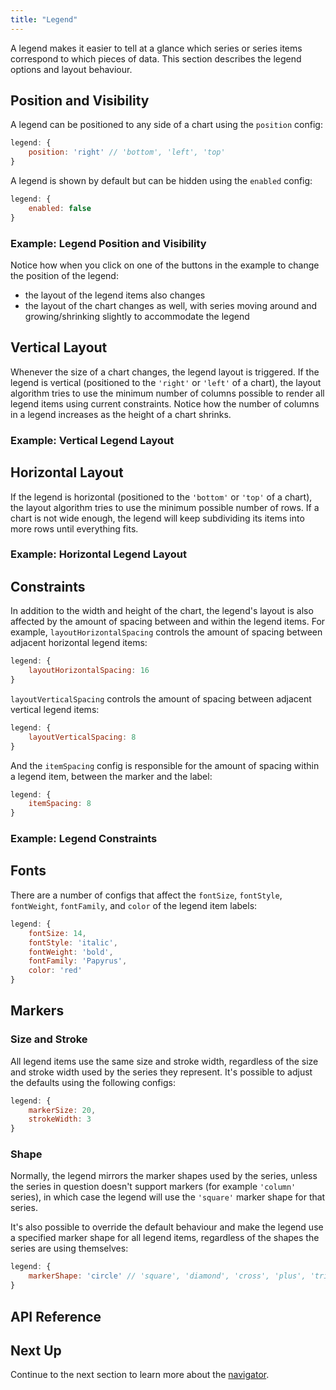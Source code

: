 ```yaml
---
title: "Legend"
---
```


A legend makes it easier to tell at a glance which series or series items correspond to which pieces of data. This section describes the legend options and layout behaviour.

## Position and Visibility

A legend can be positioned to any side of a chart using the `position` config:

```js
legend: {
    position: 'right' // 'bottom', 'left', 'top'
}
```

A legend is shown by default but can be hidden using the `enabled` config:

```js
legend: {
    enabled: false
}
```

### Example: Legend Position and Visibility

Notice how when you click on one of the buttons in the example to change the position of the legend:

- the layout of the legend items also changes
- the layout of the chart changes as well, with series moving around and growing/shrinking slightly to accommodate the legend

<chart-example title='Legend Position and Visibility' name='legend-position' type='generated'></chart-example>

## Vertical Layout

Whenever the size of a chart changes, the legend layout is triggered. If the legend is vertical (positioned to the `'right'` or `'left'` of a chart), the layout algorithm tries to use the minimum number of columns possible to render all legend items using current constraints. Notice how the number of columns in a legend increases as the height of a chart shrinks.

### Example: Vertical Legend Layout

<chart-example title='Vertical Legend Layout' name='legend-layout-vertical' type='generated'></chart-example>

## Horizontal Layout

If the legend is horizontal (positioned to the `'bottom'` or `'top'` of a chart), the layout algorithm tries to use the minimum possible number of rows. If a chart is not wide enough, the legend will keep subdividing its items into more rows until everything fits.

### Example: Horizontal Legend Layout

<chart-example title='Horizontal Legend Layout' name='legend-layout-horizontal' type='generated'></chart-example>

## Constraints

In addition to the width and height of the chart, the legend's layout is also affected by the amount of spacing between and within the legend items. For example, `layoutHorizontalSpacing` controls the amount of spacing between adjacent horizontal legend items:

```js
legend: {
    layoutHorizontalSpacing: 16
}
```

`layoutVerticalSpacing` controls the amount of spacing between adjacent vertical legend items:

```js
legend: {
    layoutVerticalSpacing: 8
}
```

And the `itemSpacing` config is responsible for the amount of spacing within a legend item, between the marker and the label:

```js
legend: {
    itemSpacing: 8
}
```

### Example: Legend Constraints

<chart-example title='Legend Constraints' name='legend-constraints' type='generated'></chart-example>

## Fonts

There are a number of configs that affect the `fontSize`, `fontStyle`, `fontWeight`, `fontFamily`, and `color` of the legend item labels:

```js
legend: {
    fontSize: 14,
    fontStyle: 'italic',
    fontWeight: 'bold',
    fontFamily: 'Papyrus',
    color: 'red'
}
```

## Markers

### Size and Stroke

All legend items use the same size and stroke width, regardless of the size and stroke width used by the series they represent. It's possible to adjust the defaults using the following configs:

```js
legend: {
    markerSize: 20,
    strokeWidth: 3
}
```

### Shape

Normally, the legend mirrors the marker shapes used by the series, unless the series in question doesn't support markers (for example `'column'` series), in which case the legend will use the `'square'` marker shape for that series.

It's also possible to override the default behaviour and make the legend use a specified marker shape for all legend items, regardless of the shapes the series are using themselves:

```js
legend: {
    markerShape: 'circle' // 'square', 'diamond', 'cross', 'plus', 'triangle'
}
```

## API Reference

<api-documentation source='charts-api/api.json' section='chart.legend' config='{ "showSnippets": true }'></api-documentation>

## Next Up

Continue to the next section to learn more about the [navigator](/charts-navigator/).
